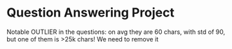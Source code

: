 # Question Answering Project

Notable OUTLIER in the questions: on avg they are 60 chars, with std of 90, but one of them is >25k chars! We need to remove it

